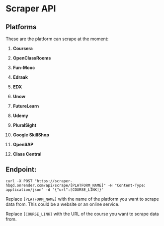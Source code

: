 # Scraper API

## Platforms

These are the platform can scrape at the moment:

1. **Coursera**

2. **OpenClassRooms**

3. **Fun-Mooc**

4. **Edraak**

5. **EDX**

6. **Unow**

7. **FutureLearn**

8. **Udemy**

9. **PluralSight**

10. **Google SkillShop**

11. **OpenSAP**

12. **Class Central**

## Endpoint:

```curl
curl -X POST "https://scraper-hbqd.onrender.com/api/scrape/[PLATFORM_NAME]" -H "Content-Type: application/json" -d '{"url":[COURSE_LINK]}'
```

Replace `[PLATFORM_NAME]` with the name of the platform you want to scrape data from. This could be a website or an online service.

Replace `[COURSE_LINK]` with the URL of the course you want to scrape data from.
